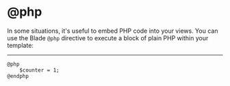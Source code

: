# @php

In some situations, it's useful to embed PHP code into your views. You can use the Blade `@php` directive to execute a block of plain PHP within your template:

---

```blade
@php
    $counter = 1;
@endphp
```
